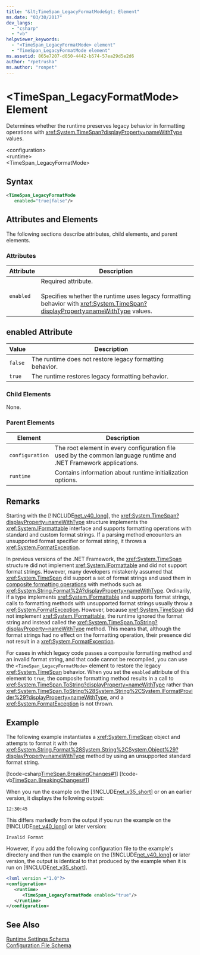 ```yaml
---
title: "&lt;TimeSpan_LegacyFormatMode&gt; Element"
ms.date: "03/30/2017"
dev_langs: 
  - "csharp"
  - "vb"
helpviewer_keywords: 
  - "<TimeSpan_LegacyFormatMode> element"
  - "TimeSpan_LegacyFormatMode element"
ms.assetid: 865e7207-d050-4442-b574-57ea29d5e2d6
author: "rpetrusha"
ms.author: "ronpet"
---
```

# &lt;TimeSpan_LegacyFormatMode&gt; Element
Determines whether the runtime preserves legacy behavior in formatting operations with <xref:System.TimeSpan?displayProperty=nameWithType> values.  
  
 \<configuration>  
\<runtime>  
<TimeSpan_LegacyFormatMode>  
  
## Syntax  
  
```xml  
<TimeSpan_LegacyFormatMode    
   enabled="true|false"/>  
```  
  
## Attributes and Elements  
 The following sections describe attributes, child elements, and parent elements.  
  
### Attributes  
  
|Attribute|Description|  
|---------------|-----------------|  
|`enabled`|Required attribute.<br /><br /> Specifies whether the runtime uses legacy formatting behavior with <xref:System.TimeSpan?displayProperty=nameWithType> values.|  
  
## enabled Attribute  
  
|Value|Description|  
|-----------|-----------------|  
|`false`|The runtime does not restore legacy formatting behavior.|  
|`true`|The runtime restores legacy formatting behavior.|  
  
### Child Elements  
 None.  
  
### Parent Elements  
  
|Element|Description|  
|-------------|-----------------|  
|`configuration`|The root element in every configuration file used by the common language runtime and .NET Framework applications.|  
|`runtime`|Contains information about runtime initialization options.|  
  
## Remarks  
 Starting with the [!INCLUDE[net_v40_long](../../../../../includes/net-v40-long-md.md)], the <xref:System.TimeSpan?displayProperty=nameWithType> structure implements the <xref:System.IFormattable> interface and supports formatting operations with standard and custom format strings. If a parsing method encounters an unsupported format specifier or format string, it throws a <xref:System.FormatException>.  
  
 In previous versions of the .NET Framework, the <xref:System.TimeSpan> structure did not implement <xref:System.IFormattable> and did not support format strings. However, many developers mistakenly assumed that <xref:System.TimeSpan> did support a set of format strings and used them in [composite formatting operations](../../../../../docs/standard/base-types/composite-formatting.md) with methods such as <xref:System.String.Format%2A?displayProperty=nameWithType>. Ordinarily, if a type implements <xref:System.IFormattable> and supports format strings, calls to formatting methods with unsupported format strings usually throw a <xref:System.FormatException>. However, because <xref:System.TimeSpan> did not implement <xref:System.IFormattable>, the runtime ignored the format string and instead called the <xref:System.TimeSpan.ToString?displayProperty=nameWithType> method. This means that, although the format strings had no effect on the formatting operation, their presence did not result in a <xref:System.FormatException>.  
  
 For cases in which legacy code passes a composite formatting method and an invalid format string, and that code cannot be recompiled, you can use the `<TimeSpan_LegacyFormatMode>` element to restore the legacy <xref:System.TimeSpan> behavior. When you set the `enabled` attribute of this element to `true`, the composite formatting method results in a call to <xref:System.TimeSpan.ToString?displayProperty=nameWithType> rather than <xref:System.TimeSpan.ToString%28System.String%2CSystem.IFormatProvider%29?displayProperty=nameWithType>, and a <xref:System.FormatException> is not thrown.  
  
## Example  
 The following example instantiates a <xref:System.TimeSpan> object and attempts to format it with the <xref:System.String.Format%28System.String%2CSystem.Object%29?displayProperty=nameWithType> method by using an unsupported standard format string.  
  
 [!code-csharp[TimeSpan.BreakingChanges#1](../../../../../samples/snippets/csharp/VS_Snippets_CLR/timespan.breakingchanges/cs/legacyformatmode1.cs#1)]
 [!code-vb[TimeSpan.BreakingChanges#1](../../../../../samples/snippets/visualbasic/VS_Snippets_CLR/timespan.breakingchanges/vb/legacyformatmode1.vb#1)]  
  
 When you run the example on the [!INCLUDE[net_v35_short](../../../../../includes/net-v35-short-md.md)] or on an earlier version, it displays the following output:  
  
```  
12:30:45  
```  
  
 This differs markedly from the output if you run the example on the [!INCLUDE[net_v40_long](../../../../../includes/net-v40-long-md.md)] or later version:  
  
```  
Invalid Format  
```  
  
 However, if you add the following configuration file to the example's directory and then run the example on the [!INCLUDE[net_v40_long](../../../../../includes/net-v40-long-md.md)] or later version, the output is identical to that produced by the example when it is run on [!INCLUDE[net_v35_short](../../../../../includes/net-v35-short-md.md)].  
  
```xml  
<?xml version ="1.0"?>  
<configuration>  
   <runtime>  
      <TimeSpan_LegacyFormatMode enabled="true"/>  
   </runtime>  
</configuration>  
```  
  
## See Also  
 [Runtime Settings Schema](../../../../../docs/framework/configure-apps/file-schema/runtime/index.md)  
 [Configuration File Schema](../../../../../docs/framework/configure-apps/file-schema/index.md)
